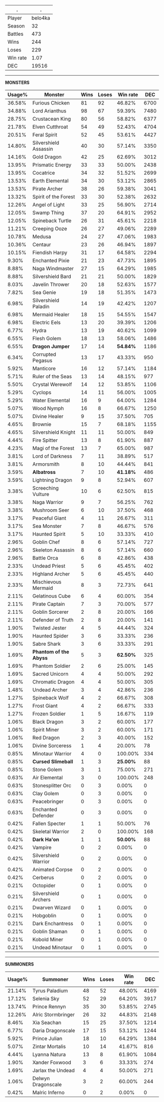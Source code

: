 .|.
|-|-
Player|belo4ka
Season|32
Battles|473
Wins|244
Loses|229
Win rate|1.07
DEC|19516

---
**MONSTERS**

Usage%|Monster|Wins|Loses|Win rate|DEC|
-|-|-|-|-|-|
36.58%|Furious Chicken|81|92|46.82%|6700|
34.88%|Lord Arianthus|98|67|59.39%|7480|
28.75%|Crustacean King|80|56|58.82%|6377|
21.78%|Elven Cutthroat|54|49|52.43%|4704|
20.51%|Feral Spirit|52|45|53.61%|4427|
14.80%|Silvershield Assassin|40|30|57.14%|3350|
14.16%|Gold Dragon|42|25|62.69%|3012|
13.95%|Prismatic Energy|33|33|50.00%|2438|
13.95%|Cocatrice|34|32|51.52%|2699|
13.53%|Earth Elemental|34|30|53.12%|2865|
13.53%|Pirate Archer|38|26|59.38%|3041|
13.32%|Spirit of the Forest|33|30|52.38%|2632|
12.26%|Angel of Light|33|25|56.90%|2714|
12.05%|Swamp Thing|37|20|64.91%|2952|
12.05%|Spineback Turtle|26|31|45.61%|2218|
11.21%|Creeping Ooze|26|27|49.06%|2289|
10.78%|Medusa|24|27|47.06%|1983|
10.36%|Centaur|23|26|46.94%|1897|
10.15%|Fiendish Harpy|31|17|64.58%|2294|
9.30%|Enchanted Pixie|21|23|47.73%|1895|
8.88%|Naga Windmaster|27|15|64.29%|1985|
8.88%|Silvershield Bard|21|21|50.00%|1829|
8.03%|Javelin Thrower|20|18|52.63%|1577|
7.82%|Sea Genie|19|18|51.35%|1473|
6.98%|Silvershield Paladin|14|19|42.42%|1207|
6.98%|Mermaid Healer|18|15|54.55%|1547|
6.98%|Electric Eels|13|20|39.39%|1206|
6.77%|Hydra|13|19|40.62%|1099|
6.55%|Flesh Golem|18|13|58.06%|1486|
6.55%|**Dragon Jumper**|17|14|**54.84%**|1186|
6.34%|Corrupted Pegasus|13|17|43.33%|950|
5.92%|Manticore|16|12|57.14%|1184|
5.71%|Ruler of the Seas|13|14|48.15%|977|
5.50%|Crystal Werewolf|14|12|53.85%|1106|
5.29%|Cyclops|14|11|56.00%|1005|
5.29%|Water Elemental|16|9|64.00%|1284|
5.07%|Wood Nymph|16|8|66.67%|1250|
5.07%|Divine Healer|9|15|37.50%|705|
4.65%|Brownie|15|7|68.18%|1155|
4.65%|Silvershield Knight|11|11|50.00%|849|
4.44%|Fire Spitter|13|8|61.90%|887|
4.23%|Magi of the Forest|13|7|65.00%|987|
3.81%|Lord of Darkness|7|11|38.89%|517|
3.81%|Armorsmith|8|10|44.44%|841|
3.59%|**Albatross**|7|10|**41.18%**|486|
3.59%|Lightning Dragon|9|8|52.94%|607|
3.38%|Screeching Vulture|10|6|62.50%|815|
3.38%|Naga Warrior|9|7|56.25%|762|
3.38%|Mushroom Seer|6|10|37.50%|468|
3.17%|Peaceful Giant|4|11|26.67%|311|
3.17%|Sea Monster|7|8|46.67%|576|
3.17%|Haunted Spirit|5|10|33.33%|410|
2.96%|Goblin Chef|8|6|57.14%|727|
2.96%|Skeleton Assassin|8|6|57.14%|660|
2.96%|Battle Orca|6|8|42.86%|438|
2.33%|Undead Priest|5|6|45.45%|402|
2.33%|Highland Archer|5|6|45.45%|440|
2.33%|Mischievous Mermaid|8|3|72.73%|641|
2.11%|Gelatinous Cube|6|4|60.00%|354|
2.11%|Pirate Captain|7|3|70.00%|577|
2.11%|Goblin Sorcerer|2|8|20.00%|166|
2.11%|Defender of Truth|2|8|20.00%|141|
1.90%|Twisted Jester|4|5|44.44%|324|
1.90%|Haunted Spider|3|6|33.33%|236|
1.90%|Sabre Shark|3|6|33.33%|291|
1.69%|**Phantom of the Abyss**|5|3|**62.50%**|325|
1.69%|Phantom Soldier|2|6|25.00%|145|
1.69%|Sacred Unicorn|4|4|50.00%|292|
1.69%|Chromatic Dragon|4|4|50.00%|305|
1.48%|Undead Archer|3|4|42.86%|236|
1.27%|Spineback Wolf|4|2|66.67%|308|
1.27%|Frost Giant|4|2|66.67%|333|
1.27%|Frozen Soldier|1|5|16.67%|119|
1.06%|Black Dragon|3|2|60.00%|177|
1.06%|Spirit Miner|3|2|60.00%|171|
1.06%|Red Dragon|2|3|40.00%|152|
1.06%|Divine Sorceress|1|4|20.00%|78|
0.85%|Minotaur Warrior|4|0|100.00%|334|
0.85%|**Cursed Slimeball**|1|3|**25.00%**|88|
0.85%|Stone Golem|3|1|75.00%|271|
0.63%|Air Elemental|3|0|100.00%|248|
0.63%|Stonesplitter Orc|0|3|0.00%|0|
0.63%|Clay Golem|0|3|0.00%|0|
0.63%|Peacebringer|0|3|0.00%|0|
0.63%|Enchanted Defender|0|3|0.00%|0|
0.42%|Fallen Specter|1|1|50.00%|76|
0.42%|Skeletal Warrior|2|0|100.00%|168|
0.42%|**Dark Ha'on**|1|1|**50.00%**|88|
0.42%|Vampire|0|2|0.00%|0|
0.42%|Silvershield Warrior|0|2|0.00%|0|
0.42%|Animated Corpse|0|2|0.00%|0|
0.42%|Cerberus|0|2|0.00%|0|
0.21%|Octopider|0|1|0.00%|0|
0.21%|Silvershield Archers|0|1|0.00%|0|
0.21%|Dwarven Wizard|0|1|0.00%|0|
0.21%|Hobgoblin|0|1|0.00%|0|
0.21%|Dark Enchantress|0|1|0.00%|0|
0.21%|Goblin Shaman|0|1|0.00%|0|
0.21%|Kobold Miner|0|1|0.00%|0|
0.21%|Undead Minotaur|0|1|0.00%|0|

---
**SUMMONERS**

Usage%|Summoner|Wins|Loses|Win rate|DEC|
-|-|-|-|-|-|
21.14%|Tyrus Paladium|48|52|48.00%|4169|
17.12%|Selenia Sky|52|29|64.20%|3917|
13.74%|Prince Rennyn|35|30|53.85%|2745|
12.26%|Alric Stormbringer|26|32|44.83%|2148|
8.46%|Xia Seachan|15|25|37.50%|1214|
6.77%|Daria Dragonscale|17|15|53.12%|1244|
5.92%|Prince Julian|18|10|64.29%|1384|
5.07%|Zintar Mortalis|10|14|41.67%|816|
4.44%|Lyanna Natura|13|8|61.90%|1084|
1.90%|Xander Foxwood|3|6|33.33%|274|
1.69%|Jarlax the Undead|4|4|50.00%|271|
1.06%|Delwyn Dragonscale|3|2|60.00%|244|
0.42%|Malric Inferno|0|2|0.00%|0|

